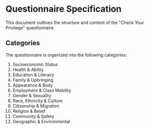 # Questionnaire Specification

This document outlines the structure and content of the "Check Your Privilege" questionnaire.

## Categories

The questionnaire is organized into the following categories:

1.  Socioeconomic Status
2.  Health & Ability
3.  Education & Literacy
4.  Family & Upbringing
5.  Appearance & Body
6.  Employment & Class Mobility
7.  Gender & Sexuality
8.  Race, Ethnicity & Culture
9.  Citizenship & Migration
10. Religion & Belief
11. Community & Safety
12. Geographic & Environmental
